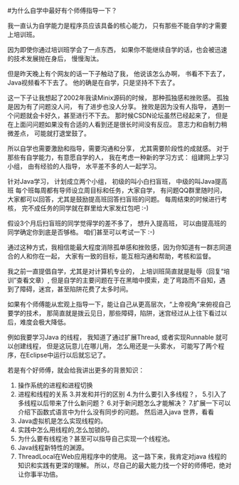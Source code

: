 #为什么自学中最好有个师傅指导一下？

我一直认为自学能力是程序员应该具备的核心能力，
只有那些不能自学的才需要上培训班。

因为即使你通过培训班学会了一点东西，
如果你不能继续自学的话，也会被迅速的技术发展抛在身后， 慢慢淘汰。

但是昨天晚上有个网友的话一下子触动了我， 他说该怎么办啊， 书看不下去了，
Java视频看不下去了。 他的确是在自学，只是坚持不下去了。

这一下子让我想起了2002年我读Minix源码的时候， 那种孤独感和挫败感。
孤独是因为有了问题没人问， 有了进步也没人分享。
挫败是因为没有人指导， 遇到一个问题就会卡好久，甚至进行不下去。
那时候CSDN论坛虽然已经起来了，
但是在上面问问题如果没有合适的人看到还是很长时间没有反应。
意志力和自制力稍微差点， 可能就打退堂鼓了。

所以自学也需要激励和指导，需要沟通和分享， 尤其需要阶段性的成就感。
对于那些有自学能力，有意愿自学的人， 我在考虑一种新的学习方式：
组建网上学习小组， 由有经验的人指导， 水平差不多的人一起学习。

针对Java学习， 计划成立两个小组， 初级的叫小白扫盲班， 中级的叫Java提高班
每个班每周都有导师设立周目标和任务，大家自学，
有问题QQ群里随时问，大家都可以回答，尤其是鼓励提高班回答扫盲班的问题。
每周结束的时候进行考核， 完不成任务的同学就在群里给大家发红包吧 :-)

假设3个月后扫盲班的同学觉得学的差不多了， 想升入提高班，
可以由提高班的同学确定你到底是否够格。 咱们甚至可以考试一下 :-)

通过这种方式，我相信能最大程度消除孤单感和挫败感，因为你知道有一群志同道合的人和你在一起，
大家有一致的目标，能互相沟通和帮助，考核和监督。


我之前一直提倡自学，尤其是对计算机专业的，
上培训班简直就是耻辱（回复“培训”查看文章）,
但是自学的主要问题在于在黑暗中摸索，走了弯路而不自知，遇到了障碍，迷宫，甚至陷阱花费了太多时间。 

如果有个师傅能从宏观上指导一下，能让自己从更高层次，“上帝视角”来俯视自己要学的技术，
那简直就是拨云见日，那些障碍，陷阱，迷宫经过从上往下看过以后，难度会极大降低。

例如我要学习Java 的线程， 我知道了通过扩展Thread, 或者实现Runnable
就可以创建线程， 但是这玩意儿在哪儿用， 怎么用还是一头雾水，
可能写了两个程序，在Eclipse中运行以后就忘记了。 

若是有个好师傅，就会给我讲出更多的背景知识：
1. 操作系统的进程和进程切换
2. 进程和线程的关系 
3.并发和并行的区别
4.为什么要引入多线程？， 
5.引入了多线程以后带来了什么新问题？
6.对于新问题怎么才能解决？
7.扩展一下可以介绍下函数式语言中为什么没有同步的问题。 
然后进入java 世界，看看
1. Java虚拟机是怎么实现线程的。
2. 实践中怎么用线程的,怎么加锁的。
3. 为什么要有线程池？甚至可以指导自己实现一个线程池。
4. Java线程新特性的渊源。
5. ThreadLocal在Web应用程序中的使用。
这一路下来，我肯定对java 线程的知识和实践有更深的理解。
所以，尽自己的最大能力找一个好的师傅吧，绝对让你事半功倍。
